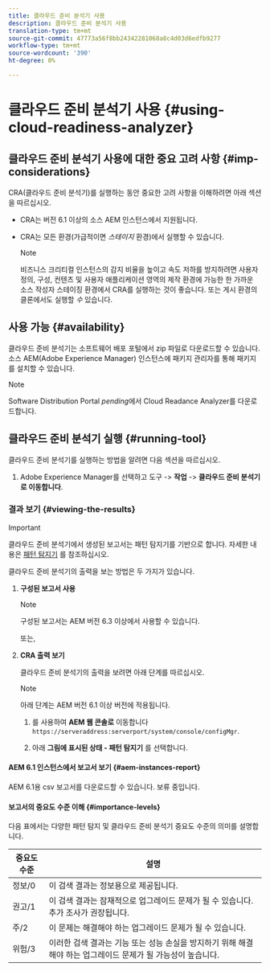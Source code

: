 ```yaml
---
title: 클라우드 준비 분석기 사용
description: 클라우드 준비 분석기 사용
translation-type: tm+mt
source-git-commit: 47773a56f8bb24342281068a8c4d03d6edfb9277
workflow-type: tm+mt
source-wordcount: '390'
ht-degree: 0%

---
```



# 클라우드 준비 분석기 사용 {#using-cloud-readiness-analyzer}

## 클라우드 준비 분석기 사용에 대한 중요 고려 사항 {#imp-considerations}

CRA(클라우드 준비 분석기)를 실행하는 동안 중요한 고려 사항을 이해하려면 아래 섹션을 따르십시오.

* CRA는 버전 6.1 이상의 소스 AEM 인스턴스에서 지원됩니다.
* CRA는 모든 환경(가급적이면 *스테이지* 환경)에서 실행할 수 있습니다.

   >[!NOTE]
   >비즈니스 크리티컬 인스턴스의 감지 비율을 높이고 속도 저하를 방지하려면 사용자 정의, 구성, 컨텐츠 및 사용자 애플리케이션 영역의 제작 환경에 가능한 한 가까운 소스 작성자 스테이징 환경에서 CRA를 실행하는 것이 좋습니다. 또는 게시 환경의 클론에서도 실행할 *수* 있습니다.

## 사용 가능 {#availability}

클라우드 준비 분석기는 소프트웨어 배포 포털에서 zip 파일로 다운로드할 수 있습니다. 소스 AEM(Adobe Experience Manager) 인스턴스에 패키지 관리자를 통해 패키지를 설치할 수 있습니다.

>[!NOTE]
>Software Distribution Portal *pending*&#x200B;에서 Cloud Readance Analyzer를 다운로드합니다.

## 클라우드 준비 분석기 실행 {#running-tool}

클라우드 준비 분석기를 실행하는 방법을 알려면 다음 섹션을 따르십시오.

1. Adobe Experience Manager를 선택하고 도구 -> **작업** -> **클라우드 준비 분석기로 이동합니다**.

### 결과 보기 {#viewing-the-results}

>[!IMPORTANT]
>클라우드 준비 분석기에서 생성된 보고서는 패턴 탐지기를 기반으로 합니다. 자세한 내용은 [패턴 탐지기](https://docs.adobe.com/content/help/en/experience-manager-65/deploying/upgrading/pattern-detector.html) 를 참조하십시오.

클라우드 준비 분석기의 출력을 보는 방법은 두 가지가 있습니다.

1. **구성된 보고서 사용**

   >[!NOTE]
   >구성된 보고서는 AEM 버전 6.3 이상에서 사용할 수 있습니다.

   또는,

1. **CRA 출력 보기**

   클라우드 준비 분석기의 출력을 보려면 아래 단계를 따르십시오.

   >[!NOTE]
   >아래 단계는 AEM 버전 6.1 이상 버전에 적용됩니다.

   1. 를 사용하여 **AEM 웹 콘솔로** 이동합니다 `https://serveraddress:serverport/system/console/configMgr`.

   1. 아래 **그림에 표시된 상태 - 패턴 탐지기** 를 선택합니다.

#### AEM 6.1 인스턴스에서 보고서 보기 {#aem-instances-report}

AEM 6.1용 csv 보고서를 다운로드할 수 있습니다. 보류 중입니다.

#### 보고서의 중요도 수준 이해 {#importance-levels}

다음 표에서는 다양한 패턴 탐지 및 클라우드 준비 분석기 중요도 수준의 의미를 설명합니다.

| 중요도 수준 | 설명 |
|--- |--- |
| 정보/0 | 이 검색 결과는 정보용으로 제공됩니다. |
| 권고/1 | 이 검색 결과는 잠재적으로 업그레이드 문제가 될 수 있습니다. 추가 조사가 권장됩니다. |
| 주/2 | 이 문제는 해결해야 하는 업그레이드 문제가 될 수 있습니다. |
| 위험/3 | 이러한 검색 결과는 기능 또는 성능 손실을 방지하기 위해 해결해야 하는 업그레이드 문제가 될 가능성이 높습니다. |